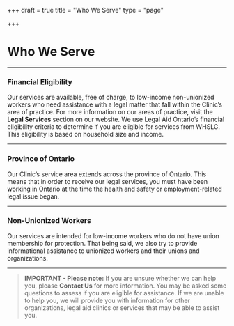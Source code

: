 +++
draft = true
title = "Who We Serve"
type = "page"

+++
# **Who We Serve**

---
### Financial Eligibility

Our services are available, free of charge, to low-income non-unionized workers who need assistance with a legal matter that fall within the Clinic’s area of practice. For more information on our areas of practice, visit the **Legal Services** section on our website. We use Legal Aid Ontario’s financial eligibility criteria to determine if you are eligible for services from WHSLC. This eligibility is based on household size and income.

-----
### Province of Ontario

Our Clinic’s service area extends across the province of Ontario. This means that in order to receive our legal services, you must have been working in Ontario at the time the health and safety or employment-related legal issue began. 

-----
### Non-Unionized Workers

Our services are intended for low-income workers who do not have union membership for protection. That being said, we also try to provide informational assistance to unionized workers and their unions and organizations.

-----
> **IMPORTANT - Please note:** If you are unsure whether we can help you, please **Contact Us** for more information. You may be asked some questions to assess if you are eligible for assistance. If we are unable to help you, we will provide you with information for other organizations, legal aid clinics or services that may be able to assist you.